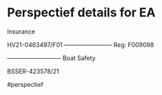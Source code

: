 # Perspectief details for EA
Insurance

HV21-0463497/F01
————————
Reg: F009098

—————————
Boat Safety

BSSER-423578/21

#perspectief